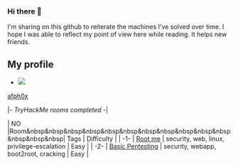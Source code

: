 

### Hi there 👋


I'm sharing on this github to reiterate the machines I've solved over time. I hope I was able to reflect my point of view here while reading. It helps new friends.


## My profile

- <img src="https://tryhackme-badges.s3.amazonaws.com/afph0x.png?7">
[afph0x](https://tryhackme.com/p/afph0x)



|*- TryHackMe rooms completed  -*|


|  NO  |Room&nbsp&nbsp&nbsp&nbsp&nbsp&nbsp&nbsp&nbsp&nbsp&nbsp&nbsp&nbsp&nbsp&nbsp| Tags                                                      | Difficulty   |
| -1- | [Root me](https://tryhackme.com/room/rrootme)                             | security, web, linux, privilege-escalation                | Easy         |
| -2- | [Basic Pentesting](https://tryhackme.com/room/basicpentestingjt)          | security, webapp, boot2root, cracking                     | Easy         |
